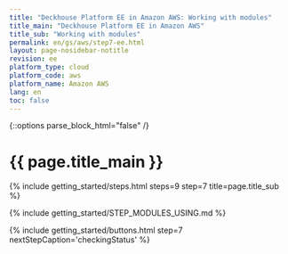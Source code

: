 ```yaml
---
title: "Deckhouse Platform EE in Amazon AWS: Working with modules"
title_main: "Deckhouse Platform EE in Amazon AWS"
title_sub: "Working with modules"
permalink: en/gs/aws/step7-ee.html
layout: page-nosidebar-notitle
revision: ee
platform_type: cloud
platform_code: aws
platform_name: Amazon AWS
lang: en
toc: false
---
```


<link rel="stylesheet" type="text/css" href='{{ assets["getting-started.css"].digest_path }}' />

{::options parse_block_html="false" /}

<h1 class="docs__title">{{ page.title_main }}</h1>
{% include getting_started/steps.html steps=9 step=7 title=page.title_sub %}

{% include getting_started/STEP_MODULES_USING.md %}

{% include getting_started/buttons.html step=7 nextStepCaption='checkingStatus' %}
